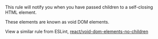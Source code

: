 This rule will notify you when you have passed children to a self-closing HTML element.

These elements are known as void DOM elements.

View a similar rule from ESLint, [react/void-dom-elements-no-children](https://github.com/jsx-eslint/eslint-plugin-react/blob/master/docs/rules/void-dom-elements-no-children.md) 



